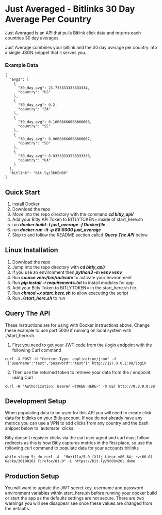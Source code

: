 # Just Averaged - Bitlinks 30 Day Average Per Country
Just Averaged is an API that pulls Bitlink click data and returns each countries 30 day averages.

Just Average combines your bitlink and the 30 day average per country into a single JSON snippet that it serves you.

### Example Data

```
{
  "avgs": [
    {
      "30_day_avg": 23.733333333333334, 
      "country": "US"
    }, 
    {
      "30_day_avg": 0.2, 
      "country": "ZA"
    }, 
    {
      "30_day_avg": 0.16666666666666666, 
      "country": "SE"
    }, 
    {
      "30_day_avg": 0.06666666666666667, 
      "country": "SG"
    }, 
    {
      "30_day_avg": 0.03333333333333333, 
      "country": "UA"
    }
  ], 
  "bitlink": "bit.ly/3kHEN66"
}
```
## Quick Start
1. Install Docker
2. Download the repo 
3. Move into the repo directory with the command ***cd bitly_api/***
4. Add your Bitly API Token to BITLYTOKEN= inside of start_here.sh
5. run ***docker build -t just_average -f Dockerfile .***
6. run ***docker run -it -p 88:5000 just_average***
7. Skip to and follow the README section called ***Query The API*** below


## Linux Installation 
1. Download the repo
2. Jump into the repo directory with ***cd bitly_api/***
3. If you use an environment then ***python3 -m venv venv***
3. Run ***source venv/bin/activate*** to activate your environment
4. Run  ***pip install -r requirements.txt*** to install modules for app
5. Add your Bitly Token to BITLYTOKEN= in the start_here.sh file.
6. Run ***chmod +x start_here.sh*** to allow executing the script
7. Run ***./start_here.sh*** to run

## Query The API

These instructions are for using with Docker instructions above.
Change these example to use port 5000 if running on local system with ./start_here.sh

1. First you need to get your JWT code from the /login endpoint with the following Curl command

```
curl -X POST -H "Content-Type: application/json" -d '{"username":"test","password":"test"}' http://127.0.0.1:88/login
```
2. Then use the returned token to retrieve your data from the / endpoint using Curl
```
curl -H 'Authorization: Bearer <TOKEN HERE>' -X GET http://0.0.0.0:88
```

## Development Setup
 When populating data to be used for this API you will need to create click data for bitlinks on your Bitly account. If you do not already have any metrics you can use a VPN to add clicks from any country and the bash snippet below to 'automate' clicks.

Bitly doesn't regsister clicks via the curl user agent and curl must follow redirects as this is how Bitly captures metrics in the first place, so use the following curl command to populate data for your accounts bitlinks
```
while sleep 5; do curl -A  "Mozilla/5.0 (X11; Linux x86_64; rv:60.0) Gecko/20100101 Firefox/81.0" -L https://bit.ly/9000420; done
```
## Production Setup

You will want to update the JWT secret key, username and password environment variables within start_here.sh before running your docker build or start the app as the defaults settings are not secure. There are two warnings you will see disappear see once these values are changed from the defaults.
